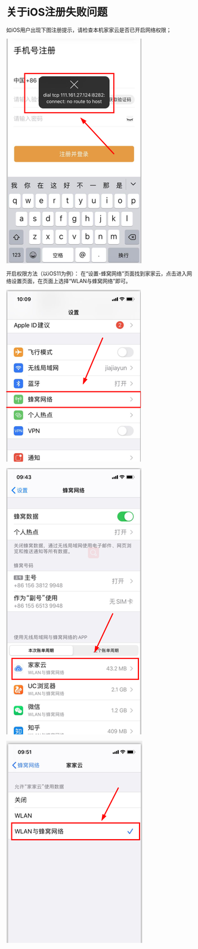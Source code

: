 # 关于iOS注册失败问题
如iOS用户出现下图注册提示，请检查本机家家云是否已开启网络权限；

![zc1.png](./signIn/zc1.png)

开启权限方法（以iOS11为例）：
在“设置-蜂窝网络”页面找到家家云，点击进入网络设置页面，在页面上选择“WLAN与蜂窝网络”即可。

![zc.png](./signIn/zc.png)

![zc2.png](./signIn/zc2.png)

![zc3.png](./signIn/zc3.png)